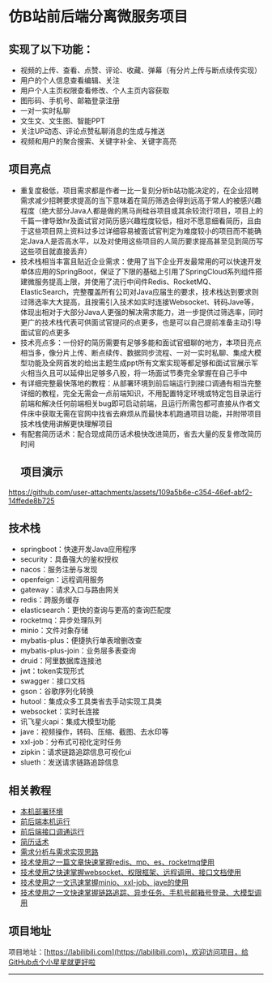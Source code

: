 # 仿B站前后端分离微服务项目

## 实现了以下功能：
- 视频的上传、查看、点赞、评论、收藏、弹幕（有分片上传与断点续传实现）
- 用户的个人信息查看编辑、关注
- 用户个人主页权限查看修改、个人主页内容获取
- 图形码、手机号、邮箱登录注册
- 一对一实时私聊
- 文生文、文生图、智能PPT
- 关注UP动态、评论点赞私聊消息的生成与推送
- 视频和用户的聚合搜索、关键字补全、关键字高亮

## 项目亮点
- 重复度极低，项目需求都是作者一比一复刻分析b站功能决定的，在企业招聘需求减少招聘要求提高的当下意味着在简历筛选会得到远高于常人的被感兴趣程度（绝大部分Java人都是做的黑马尚硅谷项目或其余较流行项目，项目上的千篇一律导致hr及面试官对简历感兴趣程度较低，相对不愿意细看简历，且由于这些项目网上资料过多过详细容易被面试官判定为难度较小的项目而不能确定Java人是否高水平，以及对使用这些项目的人简历要求提高甚至见到简历写这些项目就直接丢弃）
- 技术栈相当丰富且贴近企业需求：使用了当下企业开发最常用的可以快速开发单体应用的SpringBoot，保证了下限的基础上引用了SpringCloud系列组件搭建微服务提高上限，并使用了流行中间件Redis、RocketMQ、ElasticSearch，完整覆盖所有公司对Java应届生的要求，技术栈达到要求则过筛选率大大提高，且按需引入技术如实时连接Websocket、转码Jave等，体现出相对于大部分Java人更强的解决需求能力，进一步提供过筛选率，同时更广的技术栈代表可供面试官提问的点更多，也是可以自己提前准备主动引导面试官的点更多
- 技术亮点多：一份好的简历需要有足够多能和面试官细聊的地方，本项目亮点相当多，像分片上传、断点续传、数据同步流程、一对一实时私聊、集成大模型功能及全网首发的给出主题生成ppt所有文案实现等都足够和面试官展示军火相当久且可以延伸出足够多八股，将一场面试节奏完全掌握在自己手中
- 有详细完整最快落地的教程：从部署环境到前后端运行到接口调通有相当完整详细的教程，完全无需会一点前端知识，不用配置特定环境或特定包目录运行前端和解决任何前端相关bug即可启动前端，且运行所需包都可直接从作者文件床中获取无需在官网中找省去麻烦从而最快本机跑通项目功能，并附带项目技术栈使用讲解更快理解项目
- 有配套简历话术：配合现成简历话术极快改进简历，省去大量的反复修改简历时间
  ## 项目演示
https://github.com/user-attachments/assets/109a5b6e-c354-46ef-abf2-14ffede8b725

## 技术栈
- springboot：快速开发Java应用程序
- security：具备强大的鉴权授权
- nacos：服务注册与发现
- openfeign：远程调用服务
- gateway：请求入口与路由网关
- redis：跨服务缓存
- elasticsearch：更快的查询与更高的查询匹配度
- rocketmq：异步处理队列
- minio：文件对象存储
- mybatis-plus：便捷执行单表增删改查
- mybatis-plus-join：业务层多表查询
- druid：阿里数据库连接池
- jwt：token实现形式
- swagger：接口文档
- gson：谷歌序列化转换
- hutool：集成众多工具类省去手动实现工具类
- websocket：实时长连接
- 讯飞星火api：集成大模型功能
- jave：视频操作，转码、压缩、截图、去水印等
- xxl-job：分布式可视化定时任务
- zipkin：请求链路追踪信息可视化ui
- slueth：发送请求链路追踪信息
## 相关教程
- [本机部署环境](https://www.nowcoder.com/discuss/640368532730990592?sourceSSR=users)
- [前后端本机运行](https://www.nowcoder.com/discuss/640865638906384384?sourceSSR=users)
- [前后端接口调通运行](https://www.nowcoder.com/discuss/650364579364581376?sourceSSR=users)
- [简历话术](https://www.nowcoder.com/feed/main/detail/787da9e468f343039b50014739030311?sourceSSR=users)
- [需求分析与需求实现思路](https://www.nowcoder.com/discuss/646784094038151168?sourceSSR=users)
- [技术使用之一篇文章快速掌握redis、mp、es、rocketmq使用](https://www.nowcoder.com/discuss/641707654733123584?sourceSSR=users)
- [技术使用之快速掌握websocket、权限框架、远程调用、接口文档使用](https://www.nowcoder.com/discuss/642011355679064064?sourceSSR=users)
- [技术使用之一文迅速掌握minio、xxl-job、jave的使用](https://www.nowcoder.com/discuss/642468459871240192?sourceSSR=users)
- [技术使用之一文快速掌握链路追踪、异步任务、手机号邮箱号登录、大模型调用](https://www.nowcoder.com/discuss/642820288471703552?sourceSSR=users)

## 项目地址

项目地址：[https://labilibili.com](https://labilibili.com)，欢迎访问项目，给GitHub点个小星星就更好啦

---

